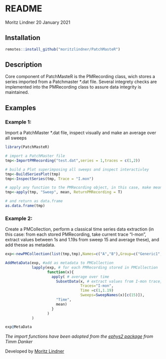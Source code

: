 README
================
Moritz Lindner
20 January 2021

## Installation

``` r
remotes::install_github("moritzlindner/PatchMasteR")
```

## Description

Core component of PatchMasteR is the PMRecording class, wich stores a series
imported from a Patchmaster \*.dat file. Several integrety checks are
implemented into the PMRecording class to assure data integrity is
maintained.

## Examples

### Example 1:

Import a PatchMaster \*.dat file, inspect visually and make an average
over all sweeps

``` r
library(PatchMasteR)

# import a PatchMaster file
tmp<-ImportPMRecording("test.dat",series = 1,traces = c(1,2))

# build a Plot superimposing all sweeps and inspect interactivley
tmp<-BuildSeriesPlot(tmp)
tmp<-InspectSeries(tmp, Trace = "I.mon")

# apply any function to the PMRecording object, in this case, make mean over all sweeps
tmp<-apply(tmp, "Sweep", mean, ReturnPMRecording = T)

# and return as data.frame
as.data.frame(tmp)
```

### Example 2:

Create a PMCollection, perform a classical time series data extraction
(in this case: from each stored PMRecording, take current trace “I-mon”,
extract values between 1s and 1.19s from sweep 15 and average these),
and add thesse as metadata.

``` r
exp<-newPMCollection(list(tmp,tmp),Names=c("A","B"),Group=c("Generic1","Generic2"))

AddMetaData(exp, #add as metadata to PMCollection
            lapply(exp, # for each PMRecording stored in PMCollection
                   function(x){
                     apply( # average over time
                       SubsetData(x, # extract values from I-mon trace, Sweep 15, between 1 and 1.19 s only 
                                  Traces="I-mon",
                                  Time =c(1,1.19)
                                  Sweeps=SweepNames(x)[c(15)]),
                       "Time",
                       mean)
                     }
                   )
            )

exp@MetaData
```

*The import functions have been adopted from the [ephys2
package](https://github.com/tdanker/ephys2) from Timm Danker*

Developed by [Moritz
Lindner](https://www.uni-marburg.de/en/fb20/departments/physiology/research/dominik-oliver-lab/research2/retinal-physiology-and-gene-therapy)
